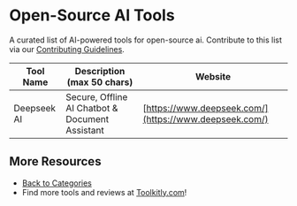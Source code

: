 # Open-Source AI Tools

A curated list of AI-powered tools for open-source ai. Contribute to this list via our [Contributing Guidelines](../CONTRIBUTING.md).

| Tool Name | Description (max 50 chars) | Website |
|-----------|----------------------------|---------|
| Deepseek AI | Secure, Offline AI Chatbot & Document Assistant | [https://www.deepseek.com/](https://www.deepseek.com/) |

## More Resources
- [Back to Categories](../README.md)
- Find more tools and reviews at [Toolkitly.com](https://toolkitly.com)!
